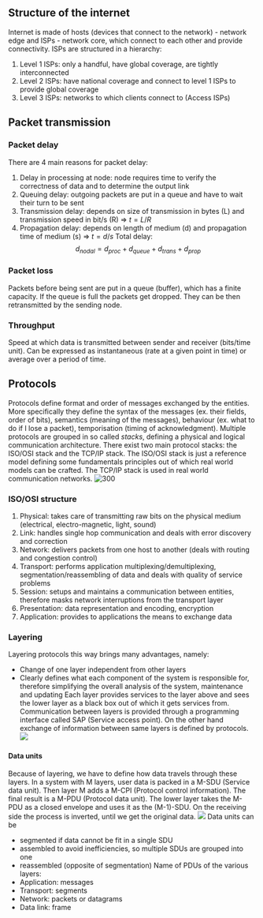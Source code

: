 ## Structure of the internet
Internet is made of hosts (devices that connect to the network) - network edge and ISPs - network core, which connect to each other and provide connectivity. ISPs are structured in a hierarchy:
1. Level 1 ISPs: only a handful, have global coverage, are tightly interconnected
2. Level 2 ISPs: have national coverage and connect to level 1 ISPs to provide global coverage
3. Level 3 ISPs: networks to which clients connect to (Access ISPs)
## Packet transmission
### Packet delay
There are 4 main reasons for packet delay:
1. Delay in processing at node: node requires time to verify the correctness of data and to determine the output link
2. Queuing delay: outgoing packets are put in a queue and have to wait their turn to be sent
3. Transmission delay: depends on size of transmission in bytes (L) and transmission speed in bit/s (R) => $t=L/R$
4. Propagation delay: depends on length of medium (d) and propagation time of medium (s) => $t=d/s$
Total delay:
$$ d_{nodal}=d_{proc}+d_{queue}+d_{trans}+d_{prop} $$
### Packet loss
Packets before being sent are put in a queue (buffer), which has a finite capacity. If the queue is full the packets get dropped. They can be then retransmitted by the sending node.
### Throughput
Speed at which data is transmitted between sender and receiver (bits/time unit). Can be expressed as instantaneous (rate at a given point in time) or average over a period of time.
## Protocols
Protocols define format and order of messages exchanged by the entities. More specifically they define the syntax of the messages (ex. their fields, order of bits), semantics (meaning of the messages), behaviour (ex. what to do if I lose a packet), temporisation (timing of acknowledgment).
Multiple protocols are grouped in so called *stacks*, defining a physical and logical communication architecture. There exist two main protocol stacks: the ISO/OSI stack and the TCP/IP stack. The ISO/OSI stack is just a reference model defining some fundamentals principles out of which real world models can be crafted. The TCP/IP stack is used in real world communication networks.
![300](mages/Protocol%20stacks.png)
### ISO/OSI structure
1. Physical: takes care of transmitting raw bits on the physical medium (electrical, electro-magnetic, light, sound)
2. Link: handles single hop communication and deals with error discovery and correction
3. Network: delivers packets from one host to another (deals with routing and congestion control)
4. Transport: performs application multiplexing/demultiplexing, segmentation/reassembling of data and deals with quality of service problems
5. Session: setups and maintains a communication between entities, therefore masks network interruptions from the transport layer
6. Presentation: data representation and encoding, encryption
7. Application: provides to applications the means to exchange data
### Layering
Layering protocols this way brings many advantages, namely:
- Change of one layer independent from other layers
- Clearly defines what each component of the system is responsible for, therefore simplifying the overall analysis of the system, maintenance and updating
Each layer provides services to the layer above and sees the lower layer as a black box out of which it gets services from.
Communication between layers is provided through a programming interface called SAP (Service access point). On the other hand exchange of information between same layers is defined by protocols.
![](mages/SAP%20and%20protocols.png)
#### Data units
Because of layering, we have to define how data travels through these layers. In a system with M layers, user data is packed in a M-SDU (Service data unit). Then layer M adds a M-CPI (Protocol control information). The final result is a M-PDU (Protocol data unit). The lower layer takes the M-PDU as a closed envelope and uses it as the (M-1)-SDU. On the receiving side the process is inverted, until we get the original data.
![](mages/PDU%20structure.png)
Data units can be
- segmented if data cannot be fit in a single SDU
- assembled to avoid inefficiencies, so multiple SDUs are grouped into one
- reassembled (opposite of segmentation)
Name of PDUs of the various layers:
- Application: messages
- Transport: segments
- Network: packets or datagrams
- Data link: frame